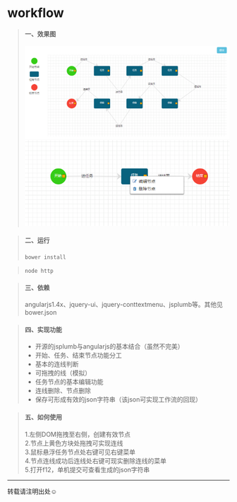 # workflow


> #### 一、效果图
> ![Alt text](https://github.com/caoruonan/workflow/blob/master/img/1.jpg?raw=true)
> ![Alt text](https://github.com/caoruonan/workflow/blob/master/img/2.jpg?raw=true)

> #### 二、运行
> `bower install`   

> `node http`


> #### 三、依赖
> angularjs1.4x、jquery-ui、jquery-conttextmenu、jsplumb等。其他见bower.json


> #### 四、实现功能
> * 开源的jsplumb与angularjs的基本结合（虽然不完美）
> * 开始、任务、结束节点功能分工
> * 基本的连线判断
> * 可拖拽的线（模拟）
> * 任务节点的基本编辑功能
> * 连线删除、节点删除
> * 保存可形成有效的json字符串（该json可实现工作流的回现）


> #### 五、如何使用
> 1.左侧DOM拖拽至右侧，创建有效节点   
> 2.节点上黄色方块处拖拽可实现连线   
> 3.鼠标悬浮任务节点处右键可见右键菜单   
> 4.节点连线成功后连线处右键可现实删除连线的菜单   
> 5.打开f12，单机提交可查看生成的json字符串   



-----------------------------
转载请注明出处☺


